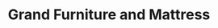 ---
title: "Grand Furniture and Mattress"
url: /des-moines/grand-furniture-and-mattress/
shop: furniture
---